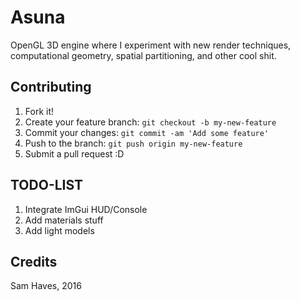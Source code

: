 # Asuna

OpenGL 3D engine where I experiment with new render techniques, computational geometry, spatial partitioning, and other cool shit.


## Contributing

1. Fork it!
2. Create your feature branch: `git checkout -b my-new-feature`
3. Commit your changes: `git commit -am 'Add some feature'`
4. Push to the branch: `git push origin my-new-feature`
5. Submit a pull request :D

## TODO-LIST

1. Integrate ImGui HUD/Console
2. Add materials stuff
3. Add light models

## Credits

Sam Haves, 2016
